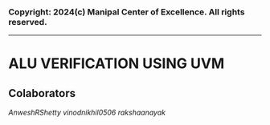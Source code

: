 ### Copyright: 2024(c) Manipal Center of Excellence. All rights reserved.
--------------------------------------------------------------------------
# ALU VERIFICATION USING UVM 
## Colaborators
_AnweshRShetty_
_vinodnikhil0506_
_rakshaanayak_
